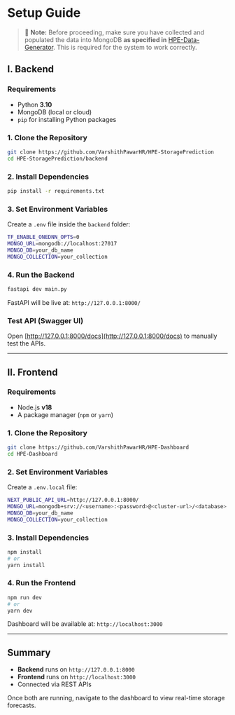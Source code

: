 # Setup Guide
> 📌 **Note:** Before proceeding, make sure you have collected and populated the data into MongoDB **as specified in** [HPE-Data-Generator](https://github.com/VarshithPawarHR/HPE-Data-Generator/tree/main). This is required for the system to work correctly.

## I. Backend

### Requirements

* Python **3.10**
* MongoDB (local or cloud)
* `pip` for installing Python packages

### 1. Clone the Repository

```bash
git clone https://github.com/VarshithPawarHR/HPE-StoragePrediction
cd HPE-StoragePrediction/backend
```

### 2. Install Dependencies

```bash
pip install -r requirements.txt
```

### 3. Set Environment Variables

Create a `.env` file inside the `backend` folder:

```bash
TF_ENABLE_ONEDNN_OPTS=0
MONGO_URL=mongodb://localhost:27017
MONGO_DB=your_db_name
MONGO_COLLECTION=your_collection
```

### 4. Run the Backend

```bash
fastapi dev main.py
```

FastAPI will be live at: `http://127.0.0.1:8000/`

### Test API (Swagger UI)

Open [http://127.0.0.1:8000/docs](http://127.0.0.1:8000/docs) to manually test the APIs.

---

## II. Frontend

### Requirements

* Node.js **v18**
* A package manager (`npm` or `yarn`)

### 1. Clone the Repository

```bash
git clone https://github.com/VarshithPawarHR/HPE-Dashboard
cd HPE-Dashboard
```

### 2. Set Environment Variables

Create a `.env.local` file:

```bash
NEXT_PUBLIC_API_URL=http://127.0.0.1:8000/
MONGO_URL=mongodb+srv://<username>:<password>@<cluster-url>/<database>
MONGO_DB=your_db_name
MONGO_COLLECTION=your_collection
```

### 3. Install Dependencies

```bash
npm install
# or
yarn install
```

### 4. Run the Frontend

```bash
npm run dev
# or
yarn dev
```

Dashboard will be available at: `http://localhost:3000`

---

## Summary

* **Backend** runs on `http://127.0.0.1:8000`
* **Frontend** runs on `http://localhost:3000`
* Connected via REST APIs

Once both are running, navigate to the dashboard to view real-time storage forecasts.
